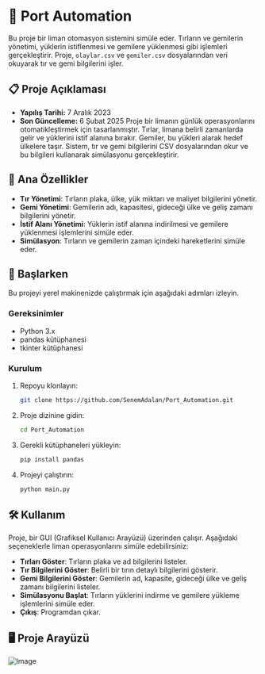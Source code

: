# 🚢 Port Automation

Bu proje bir liman otomasyon sistemini simüle eder. Tırların ve gemilerin yönetimi, yüklerin istiflenmesi ve gemilere yüklenmesi gibi işlemleri gerçekleştirir. Proje, `olaylar.csv` ve `gemiler.csv` dosyalarından veri okuyarak tır ve gemi bilgilerini işler.

## 📋 Proje Açıklaması
- **Yapılış Tarihi:** 7 Aralık 2023  
- **Son Güncelleme:** 6 Şubat 2025
Proje bir limanın günlük operasyonlarını otomatikleştirmek için tasarlanmıştır. Tırlar, limana belirli zamanlarda gelir ve yüklerini istif alanına bırakır. Gemiler, bu yükleri alarak hedef ülkelere taşır. Sistem, tır ve gemi bilgilerini CSV dosyalarından okur ve bu bilgileri kullanarak simülasyonu gerçekleştirir.

## 🌟 Ana Özellikler
- **Tır Yönetimi**: Tırların plaka, ülke, yük miktarı ve maliyet bilgilerini yönetir.
- **Gemi Yönetimi**: Gemilerin adı, kapasitesi, gideceği ülke ve geliş zamanı bilgilerini yönetir.
- **İstif Alanı Yönetimi**: Yüklerin istif alanına indirilmesi ve gemilere yüklenmesi işlemlerini simüle eder.
- **Simülasyon**: Tırların ve gemilerin zaman içindeki hareketlerini simüle eder.

## 🚀 Başlarken
Bu projeyi yerel makinenizde çalıştırmak için aşağıdaki adımları izleyin.

### Gereksinimler
- Python 3.x
- pandas kütüphanesi
- tkinter kütüphanesi

### Kurulum
1. Repoyu klonlayın:
    ```bash
    git clone https://github.com/SenemAdalan/Port_Automation.git
    ```
2. Proje dizinine gidin:
    ```bash
    cd Port_Automation
    ```
3. Gerekli kütüphaneleri yükleyin:
    ```bash
    pip install pandas
    ```
4. Projeyi çalıştırın:
    ```bash
    python main.py
    ```

## 🛠️ Kullanım
Proje, bir GUI (Grafiksel Kullanıcı Arayüzü) üzerinden çalışır. Aşağıdaki seçeneklerle liman operasyonlarını simüle edebilirsiniz:

- **Tırları Göster**: Tırların plaka ve ad bilgilerini listeler.
- **Tır Bilgilerini Göster**: Belirli bir tırın detaylı bilgilerini gösterir.
- **Gemi Bilgilerini Göster**: Gemilerin ad, kapasite, gideceği ülke ve geliş zamanı bilgilerini listeler.
- **Simülasyonu Başlat**: Tırların yüklerini indirme ve gemilere yükleme işlemlerini simüle eder.
- **Çıkış**: Programdan çıkar.

## 🖥️ Proje Arayüzü
![Image](https://github.com/user-attachments/assets/17c5f393-4f3d-4b93-8ebf-bc2596f7dc40)
